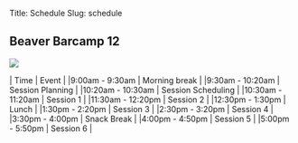 Title: Schedule
Slug: schedule

## Beaver Barcamp 12
  
<div class="barcamp-scheduled-speakers">
    <img src="/theme/img/speakers-bbc12.png"/>
    
| Time | Event | 
|9:00am - 9:30am | Morning break | 
|9:30am - 10:20am | Session Planning |
|10:20am - 10:30am | Session Scheduling |
|10:30am - 11:20am | Session 1 |
|11:30am - 12:20pm | Session 2 |
|12:30pm - 1:30pm | Lunch |
|1:30pm - 2:20pm | Session 3 |
|2:30pm - 3:20pm | Session 4 |
|3:30pm - 4:00pm | Snack Break |
|4:00pm - 4:50pm | Session 5 |
|5:00pm - 5:50pm | Session 6 |
